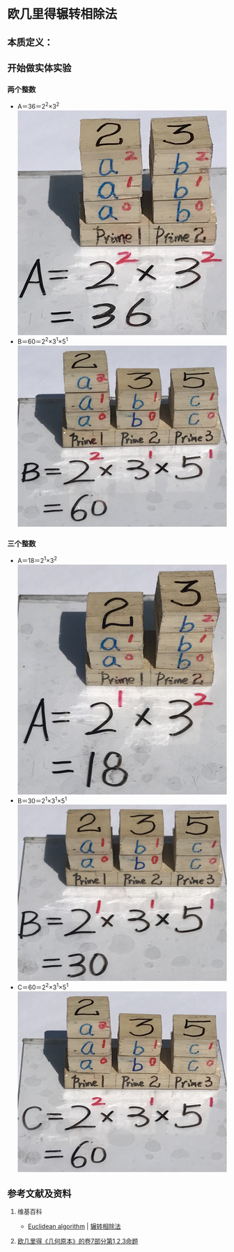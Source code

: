 # 欧几里得辗转相除法

## 本质定义：

## 开始做实体实验

### 两个整数
- A＝36＝2<sup>2</sup>×3<sup>2</sup>
![](/images/数论/基本数和合成数/欧几里得辗转相除法/1a1.jpg)
- B＝60＝2<sup>2</sup>×3<sup>1</sup>×5<sup>1</sup>
![](/images/数论/基本数和合成数/欧几里得辗转相除法/1a2.jpg)

### 三个整数
- A＝18＝2<sup>1</sup>×3<sup>2</sup>
![](/images/数论/基本数和合成数/欧几里得辗转相除法/2a1.jpg)
- B＝30＝2<sup>1</sup>×3<sup>1</sup>×5<sup>1</sup>
![](/images/数论/基本数和合成数/欧几里得辗转相除法/2a2.jpg)
- C＝60＝2<sup>2</sup>×3<sup>1</sup>×5<sup>1</sup>
![](/images/数论/基本数和合成数/欧几里得辗转相除法/2a3.jpg)

## 参考文献及资料

1. 维基百科
	- [Euclidean algorithm](https://en.wikipedia.org/wiki/Euclidean_algorithm) | [辗转相除法](https://zh.wikipedia.org/wiki/辗转相除法) 

2. [欧几里得《几何原本》的卷7部分第1,2,3命题](https://github.com/quanbinn/Learn-Mathematics-The-Physical-Experimental-Way/blob/master/chapters/%E6%AC%A7%E5%87%A0%E9%87%8C%E5%BE%97%E5%87%A0%E4%BD%95/%E6%AC%A7%E5%87%A0%E9%87%8C%E5%BE%97%E5%85%83%E7%B4%A0%E4%B8%AD%E5%85%B8%E5%9E%8B%E7%9A%84%E5%87%A0%E4%BD%95%E5%AE%9E%E9%AA%8C/%E5%8D%B77%E9%83%A8%E5%88%861%E5%91%BD%E9%A2%98.md)





